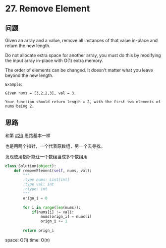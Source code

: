 # 27. Remove Element

## 问题

Given an array and a value, remove all instances of that value in-place and return the new length.

Do not allocate extra space for another array, you must do this by modifying the input array in-place with O(1) extra memory.

The order of elements can be changed. It doesn't matter what you leave beyond the new length.

```
Example:

Given nums = [3,2,2,3], val = 3,

Your function should return length = 2, with the first two elements of nums being 2.
```

## 思路
和第 [#26](./26.md) 思路基本一样

也是用两个指针，一个代表原数组，另一个去寻找。

发现使用指针能让一个数组当成多个数组用

```python
class Solution(object):
    def removeElement(self, nums, val):
        """
        :type nums: List[int]
        :type val: int
        :rtype: int
        """
        orign_i = 0
        
        for i in range(len(nums)):
            if(nums[i] != val):
                nums[orign_i] = nums[i]
                orign_i += 1
                
        return orign_i
```

space: O(1) 
time: O(n)